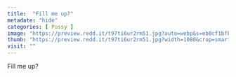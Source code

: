```yaml
---
title:  "Fill me up?"
metadate: "hide"
categories: [ Pussy ]
image: "https://preview.redd.it/t97ti6ur2rm51.jpg?auto=webp&s=eb0cf1bfbf825eaf2715ed359194f2da4bcfb6e1"
thumb: "https://preview.redd.it/t97ti6ur2rm51.jpg?width=1080&crop=smart&auto=webp&s=b8be20ac0a80a871b07051913d09ecaf5f77178a"
visit: ""
---
```

Fill me up?
